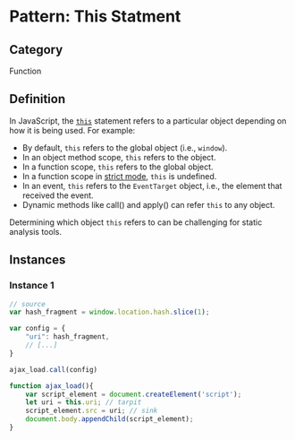 # Pattern: This Statment

## Category
Function

## Definition

In JavaScript, the [`this`](https://developer.mozilla.org/en-US/docs/Web/JavaScript/Reference/Operators/this) statement refers to a particular object depending on how it is being used. For example:

* By default, `this` refers to the global object (i.e., `window`).
* In an object method scope, `this` refers to the object.
* In a function scope, `this` refers to the global object.
* In a function scope in [strict mode](https://developer.mozilla.org/en-US/docs/Web/JavaScript/Reference/Strict_mode), `this` is undefined.
* In an event, `this` refers to the `EventTarget` object, i.e., the element that received the event.
* Dynamic methods like call() and apply() can refer `this` to any object.

Determining which object `this` refers to can be challenging for static analysis tools. 

## Instances

### Instance 1

```js
// source
var hash_fragment = window.location.hash.slice(1);

var config = {
    "uri": hash_fragment,
    // [...]
}

ajax_load.call(config)

function ajax_load(){
    var script_element = document.createElement('script');
    let uri = this.uri; // tarpit
    script_element.src = uri; // sink
    document.body.appendChild(script_element);
}



```


